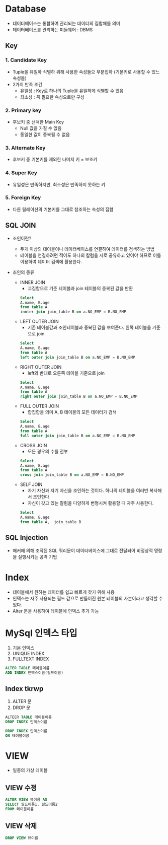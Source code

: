 # Database
- 데이터베이스는 통합하여 관리되는 데이터의 집합체를 의미
- 데이터베이스를 관리하는 미들웨어 : DBMS


## Key
### 1. Candidate Key
- Tuple을 유일하 식별하 위해 사용한 속성들으 부분집하 (기본키로 사용할 수 있느 속성들)
- 2가지 만족 조건
  - 유일성 : Key로 하나의 Tuple을 유일하게 식별할 수 있음
  - 최소성 : 꼭 필요한 속성으로만 구성
### 2. Primary key
- 후보키 중 선택한 Main Key
  - Null 값을 가질 수 없음
  - 동일한 값이 중복될 수 없음
### 3. Alternate Key
- 후보키 중 기본키를 제외한 나머지 키 = 보조키
### 4. Super Key
- 유일성은 만족하지만, 최소성은 만족하지 못하는 키
### 5. Foreign Key
- 다른 릴레이션의 기본키를 그대로 참조하는 속성의 집합

## SQL JOIN
- 조인이란?
  - 두개 이상의 테이블이나 데이터베이스를 연결하여 데이터를 검색하는 방법
  - 테이블을 연결하려면 적어도 하나의 칼럼을 서로 공유하고 있어야 하므로 이를 이용하여 데이터 검색에 활용한다.

- 조인의 종류
  - INNER JOIN
    - 교집합으로 기준 테이블과 join 테이블의 중복된 값을 반환
    ```sql
    Select
    A.name, B.age
    from table A
    innter join join_table B on a.NO_EMP = B.NO_EMP
    ```
  - LEFT OUTER JOIN
    - 기존 테이블값과 조인테이블과 중복된 값을 보여준다. 왼쪽 테이블을 기준으로 join
    ```sql
    Select
    A.name, B.age
    from table A
    left outer join join_table B on a.NO_EMP = B.NO_EMP
    ```
  - RIGHT OUTER JOIN
    - left와 반대로 오른쪽 테이블 기준으로 join
    ```sql
    Select
    A.name, B.age
    from table A
    right outer join join_table B on a.NO_EMP = B.NO_EMP
    ```
  - FULL OUTER JOIN
    - 합집합을 의미 A, B 테이블의 모든 데이터가 검색
    ```sql
    Select
    A.name, B.age
    from table A
    full outer join join_table B on a.NO_EMP = B.NO_EMP
    ```
  - CROSS JOIN
    - 모든 경우의 수를 전부 
    ```sql
    Select
    A.name, B.age
    from table A
    cross join join_table B on a.NO_EMP = B.NO_EMP
    ```
  - SELF JOIN
    - 자기 자신과 자기 자신을 조인하는 것이다. 하나의 테이블을 여러번 복사해서 조인한다
    - 자신이 갖고 있는 칼럼을 다양하게 변형시켜 활용할 때 자주 사용한다.
    ```sql
    Select
    A.name, B.age
    from table A,  join_table B
    ```
  
  
## SQL Injection
- 해커에 의해 조작된 SQL 쿼리문이 데이터베이스에 그대로 전달되어 비정상적 명령을 실행시키는 공격 기법




# Index
- 테이블에서 원하는 데이터를 쉽고 빠르게 찾기 위해 사용
- 인덱스는 자주 사용되는 필드 값으로 만들어진 원본 테이블의 사본이라고 생각할 수 있다.
- Alter 문을 사용하여 테이블에 인덱스 추가 가능

# MySql 인덱스 타입
1. 기본 인덱스
2. UNIQUE INDEX
3. FULLTEXT INDEX

```sql
ALTER TABLE 테이블이름
ADD INDEX 인덱스이름(필드이름)
```

## Index tkrwp
1. ALTER 문
2. DROP 문

```sql
ALTEER TABLE 테이블이름
DROP INDEX 인덱스이름
```

```sql
DROP INDEX 인덱스이름
ON 테이블이름
```
# VIEW
- 일종의 가상 테이블

## VIEW 수정
```sql
ALTER VIEW 뷰이름 AS
SELECT 필드이름1, 필드이름2
FROM 테이블이름
```


## VIEW 삭제
```sql
DROP VIEW 뷰이름
```


